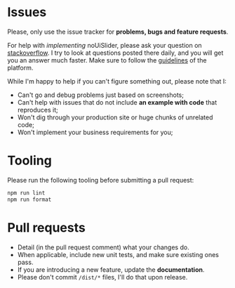# Issues
Please, only use the issue tracker for **problems, bugs and feature requests**.

For help with _implementing_ noUiSlider, please ask your question on [stackoverflow](https://stackoverflow.com/questions/tagged/nouislider). I try to look at questions posted there daily, and you will get you an answer much faster. Make sure to follow the [guidelines](https://stackoverflow.com/help/how-to-ask) of the platform.

While I'm happy to help if you can't figure something out, please note that I:
- Can't go and debug problems just based on screenshots;
- Can't help with issues that do not include **an example with code** that reproduces it;
- Won't dig through your production site or huge chunks of unrelated code;
- Won't implement your business requirements for you;

# Tooling

Please run the following tooling before submitting a pull request:

```bash
npm run lint
npm run format
```

# Pull requests
- Detail (in the pull request comment) what your changes do.
- When applicable, include new unit tests, and make sure existing ones pass.
- If you are introducing a new feature, update the **documentation**.
- Please don't commit `/dist/*` files, I'll do that upon release.
